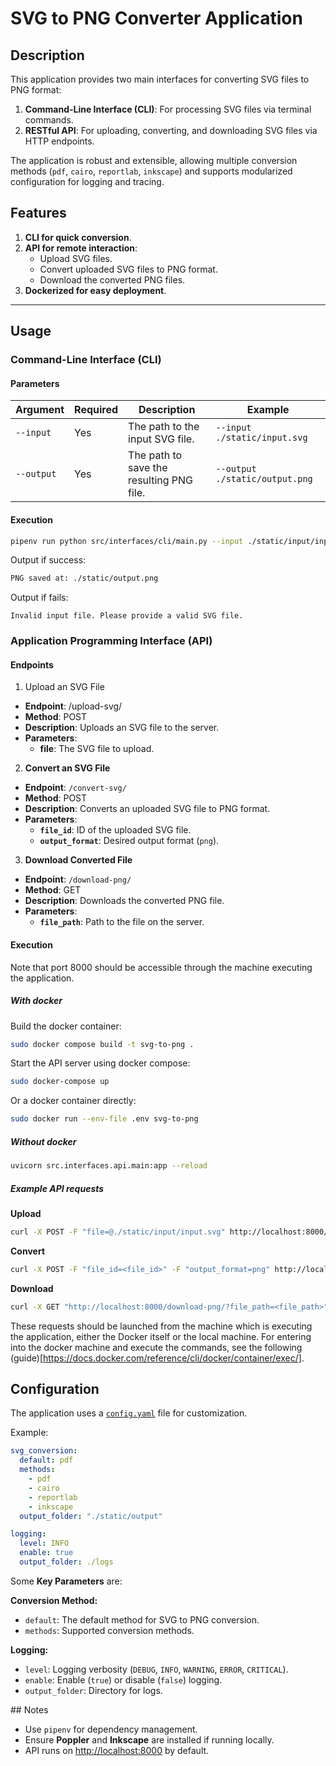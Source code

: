 # SVG to PNG Converter Application

## Description

This application provides two main interfaces for converting SVG files to PNG format:
1. **Command-Line Interface (CLI)**: For processing SVG files via terminal commands.
2. **RESTful API**: For uploading, converting, and downloading SVG files via HTTP endpoints.

The application is robust and extensible, allowing multiple conversion methods (`pdf`, `cairo`, `reportlab`, `inkscape`) and supports modularized configuration for logging and tracing.

## Features
1. **CLI for quick conversion**.
2. **API for remote interaction**:
   - Upload SVG files.
   - Convert uploaded SVG files to PNG format.
   - Download the converted PNG files.
3. **Dockerized for easy deployment**.

---

## Usage

### Command-Line Interface (CLI)

#### Parameters

| Argument    | Required | Description                                   | Example                        |
|-------------|----------|-----------------------------------------------|--------------------------------|
| `--input`   | Yes      | The path to the input SVG file.              | `--input ./static/input.svg`  |
| `--output`  | Yes      | The path to save the resulting PNG file.     | `--output ./static/output.png`|

#### Execution

```bash
pipenv run python src/interfaces/cli/main.py --input ./static/input/input.svg --output ./static/output/output.png
```
Output if success:
```bash
PNG saved at: ./static/output.png
```

Output if fails:
```
Invalid input file. Please provide a valid SVG file.
```

### Application Programming Interface (API)

#### Endpoints

1. Upload an SVG File

- **Endpoint**: /upload-svg/
- **Method**: POST
- **Description**: Uploads an SVG file to the server.
- **Parameters**:
  - **file**: The SVG file to upload.

2. **Convert an SVG File**

- **Endpoint**: `/convert-svg/`
- **Method**: POST
- **Description**: Converts an uploaded SVG file to PNG format.
- **Parameters**:
  - **`file_id`**: ID of the uploaded SVG file.
  - **`output_format`**: Desired output format (`png`).

3. **Download Converted File**

- **Endpoint**: `/download-png/`
- **Method**: GET
- **Description**: Downloads the converted PNG file.
- **Parameters**:
  - **`file_path`**: Path to the file on the server.

#### Execution

Note that port 8000 should be accessible through the machine executing the application.

##### With docker

Build the docker container:

```bash
sudo docker compose build -t svg-to-png .
```

Start the API server using docker compose:

```bash
sudo docker-compose up
```

Or a docker container directly:

```bash
sudo docker run --env-file .env svg-to-png 
```

##### Without docker

```bash
uvicorn src.interfaces.api.main:app --reload
```

##### Example API requests

**Upload**

```bash
curl -X POST -F "file=@./static/input/input.svg" http://localhost:8000/upload-svg/
```

**Convert**

```bash
curl -X POST -F "file_id=<file_id>" -F "output_format=png" http://localhost:8000/convert-svg/
```

**Download**

```bash
curl -X GET "http://localhost:8000/download-png/?file_path=<file_path>" -o output.png
```

These requests should be launched from the machine which is executing the application, either the Docker itself or the local machine. For entering into the docker machine and execute the commands, see the following (guide)[https://docs.docker.com/reference/cli/docker/container/exec/]. 

## Configuration

The application uses a [`config.yaml`](src/config/config.yaml) file for customization.

Example:
```yaml
svg_conversion:
  default: pdf
  methods:
    - pdf
    - cairo
    - reportlab
    - inkscape
  output_folder: "./static/output"

logging:
  level: INFO
  enable: true
  output_folder: ./logs
```

Some **Key Parameters** are:

**Conversion Method:**

- `default`: The default method for SVG to PNG conversion.
- `methods`: Supported conversion methods.

**Logging:**

- `level`: Logging verbosity (`DEBUG`, `INFO`, `WARNING`, `ERROR`, `CRITICAL`).
- `enable`: Enable (`true`) or disable (`false`) logging.
- `output_folder`: Directory for logs.

## Notes

- Use `pipenv` for dependency management.
- Ensure **Poppler** and **Inkscape** are installed if running locally.
- API runs on [http://localhost:8000](http://localhost:8000) by default.